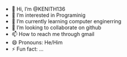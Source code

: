 - 👋 Hi, I’m @KENITH136
- 👀 I’m interested in Programinig 
- 🌱 I’m currently learning computer enginerring
- 💞️ I’m looking to collaborate on github
- 📫 How to reach me through gmail
- 😄 Pronouns: He/Him
- ⚡ Fun fact: ...

<!---
KENITH136/KENITH136 is a ✨ special ✨ repository because its `README.md` (this file) appears on your GitHub profile.
You can click the Preview link to take a look at your changes.
--->
